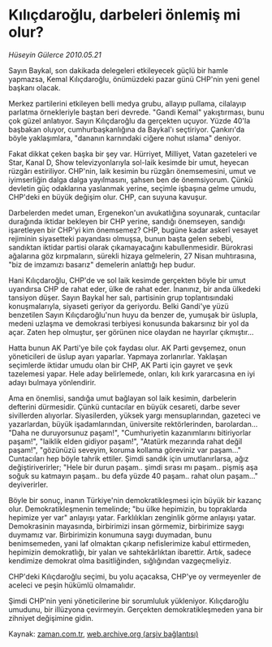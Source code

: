 # Kılıçdaroğlu, darbeleri önlemiş mi olur?

*Hüseyin Gülerce 2010.05.21*

<td class="columnist-detail">
<p>Sayın Baykal, son dakikada delegeleri etkileyecek güçlü bir hamle yapmazsa, Kemal Kılıçdaroğlu, önümüzdeki pazar günü CHP'nin yeni genel başkanı olacak.</p>
<p>
<div id="haberMetinDiv">
<p>Merkez partilerini etkileyen belli medya grubu, allayıp pullama, cilalayıp parlatma örnekleriyle baştan beri devrede. "Gandi Kemal" yakıştırması, bunu çok güzel anlatıyor. Sayın Kılıçdaroğlu da gerçekten uçuyor. Yüzde 40'la başbakan oluyor, cumhurbaşkanlığına da Baykal'ı seçtiriyor. Çankırı'da böyle yaklaşımlara, "dananın karnındaki ciğere nohut ıslama" deniyor.
<p>Fakat dikkat çeken başka bir şey var. Hürriyet, Milliyet, Vatan gazeteleri ve Star, Kanal D, Show televizyonlarıyla sol-laik kesimde bir umut, heyecan rüzgârı estiriliyor. CHP'nin, laik kesimin bu rüzgârı önemsemesini, umut ve iyimserliğin dalga dalga yayılmasını, şahsen ben de önemsiyorum. Çünkü devletin güç odaklarına yaslanmak yerine, seçimle işbaşına gelme umudu, CHP'deki en büyük değişim olur. CHP, can suyuna kavuşur.
<p>Darbelerden medet uman, Ergenekon'un avukatlığına soyunarak, cuntacılar durağında iktidar bekleyen bir CHP yerine, sandığı önemseyen, sandığı işaretleyen bir CHP'yi kim önemsemez? CHP, bugüne kadar askerî vesayet rejiminin siyasetteki payandası olmuşsa, bunun başta gelen sebebi, sandıktan iktidar partisi olarak çıkamayacağını kabullenmesidir. Bürokrasi ağalarına göz kırpmaların, sürekli hizaya gelmelerin, 27 Nisan muhtırasına, "biz de imzamızı basarız" demelerin anlattığı hep budur.
<p>Hani Kılıçdaroğlu, CHP'de ve sol laik kesimde gerçekten böyle bir umut uyandırsa CHP de rahat eder, ülke de rahat eder. İnanınız, bir anda ülkedeki tansiyon düşer. Sayın Baykal her salı, partisinin grup toplantısındaki konuşmalarıyla, siyaseti geriyor da geriyordu. Belki Gandi'ye yüzü benzetilen Sayın Kılıçdaroğlu'nun huyu da benzer de, yumuşak bir üslupla, medeni uzlaşma ve demokrasi terbiyesi konusunda bakarsınız bir yol da açar. Zaten hep olmuştur, şer görünen nice olaydan ne hayırlar çıkmıştır...
<p>Hatta bunun AK Parti'ye bile çok faydası olur. AK Parti gevşemez, onun yöneticileri de üslup ayarı yaparlar. Yapmaya zorlanırlar. Yaklaşan seçimlerde iktidar umudu olan bir CHP, AK Parti için gayret ve şevk tazelemesi yapar. Hele aday belirlemede, onları, kılı kırk yararcasına en iyi adayı bulmaya yönlendirir.
<p>Ama en önemlisi, sandığa umut bağlayan sol laik kesimin, darbelerin defterini dürmesidir. Çünkü cuntacılar en büyük cesareti, darbe sever sivillerden alıyorlar. Siyasilerden, yüksek yargı mensuplarından, gazeteci ve yazarlardan, büyük işadamlarından, üniversite rektörlerinden, barolardan... "Daha ne duruyorsunuz paşam!", "Cumhuriyetin kazanımlarını bitiriyorlar paşam!", "laiklik elden gidiyor paşam!", "Atatürk mezarında rahat değil paşam!", "gözünüzü seveyim, koruma kollama göreviniz var paşam..." Cuntacıları hep böyle tahrik ettiler. Şimdi sandık için umutlanırlarsa, ağız değiştiriverirler; "Hele bir durun paşam.. şimdi sırası mı paşam.. pişmiş aşa soğuk su katmayın paşam.. bu defa yüzde 40 paşam.. rahat olun paşam..." deyiverirler.
<p>Böyle bir sonuç, inanın Türkiye'nin demokratikleşmesi için büyük bir kazanç olur. Demokratikleşmenin temelinde; "bu ülke hepimizin, bu topraklarda hepimize yer var" anlayışı yatar. Farklılıkları zenginlik görme anlayışı yatar. Demokrasinin mayasında, birbirimizi insan görmemiz, birbirimize saygı duymamız var. Birbirimizin konumuna saygı duymadan, bunu benimsemeden, yani laf olmaktan çıkarıp nefislerimize kabul ettirmeden, hepimizin demokratlığı, bir yalan ve sahtekârlıktan ibarettir. Artık, sadece kendimize demokrat olma basitliğinden, sığlığından vazgeçmeliyiz.
<p>CHP'deki Kılıçdaroğlu seçimi, bu yolu açacaksa, CHP'ye oy vermeyenler de aceleci ve peşin hükümlü olmamalıdır.
<p>Şimdi CHP'nin yeni yöneticilerine bir sorumluluk yükleniyor. Kılıçdaroğlu umudunu, bir illüzyona çevirmeyin. Gerçekten demokratikleşmeden yana bir zihniyet değişimine gidin.</p></p></p></p></p></p></p></p></p></div>
</p>
<a href="http://web.archive.org/web/20110105223942/mailto:h.gulerce@zaman.com.tr">
</a></td>

Kaynak: [zaman.com.tr](http://zaman.com.tr/yazar.do?yazino=986353), [web.archive.org (arşiv bağlantısı)](http://web.archive.org/web/20110105223942/http://www.zaman.com.tr/yazar.do?yazino=986353)
